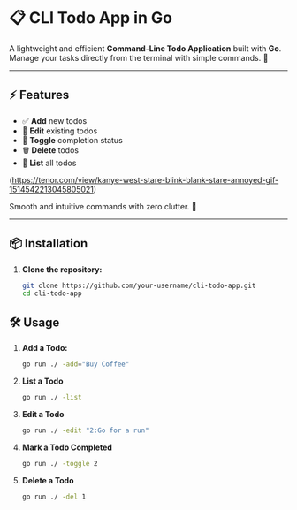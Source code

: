 # 📋 CLI Todo App in Go

A lightweight and efficient **Command-Line Todo Application** built with **Go**. Manage your tasks directly from the terminal with simple commands. 🚀

---

## ⚡ Features

- ✅ **Add** new todos
- 📝 **Edit** existing todos
- 🔄 **Toggle** completion status
- 🗑️ **Delete** todos
- 📃 **List** all todos



(https://tenor.com/view/kanye-west-stare-blink-blank-stare-annoyed-gif-1514542213045805021)


Smooth and intuitive commands with zero clutter. 🧹

---

## 📦 Installation

1. **Clone the repository:**

   ```bash
   git clone https://github.com/your-username/cli-todo-app.git
   cd cli-todo-app
   ```


## 🛠️ Usage
 
1. **Add a Todo:**

   ```bash
   go run ./ -add="Buy Coffee"
   ```
 
2. **List a Todo**

   ```bash
   go run ./ -list
   ```
 
3. **Edit a Todo**

   ```bash
   go run ./ -edit "2:Go for a run"
   ```
 
4. **Mark a Todo Completed**

   ```bash
   go run ./ -toggle 2
   ```
 
5. **Delete a Todo**

   ```bash
   go run ./ -del 1
   ```


